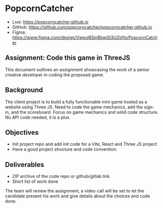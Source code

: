 # PopcornCatcher

* Live: https://popcorncatcher.github.io
* GitHub: https://github.com/popcorncatcher/popcorncatcher.github.io
* Figma: https://www.figma.com/design/Vweul8SinBjjwiSI3UZpYp/PopcornCatcher

## Assignment: Code this game in ThreeJS

This document outlines an assignment showcasing the work of a senior creative developer in coding the proposed game.

## Background

The client project is to build a fully functionable mini game hosted as a website using Three JS. Need to code the game mechanics, add the sign-in, and the scoreboard.
Focus on game mechanics and solid code structure.
No API code needed, it is a plus.

## Objectives

- Init project repo and add init code for a Vite, React and Three JS project
- Have a good project structure and code convention.

## Deliverables

- ZIP archive of the code repo or github/gitlab link
- Short list of work done

The team will review the assignment, a video call will be set to let the candidate present his work and give details about the choices and code done.



